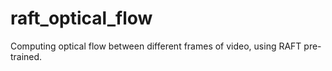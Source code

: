 # raft_optical_flow
Computing optical flow between different frames of video, using RAFT pre-trained.
